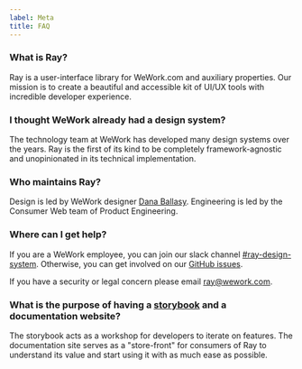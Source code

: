 ```yaml
---
label: Meta
title: FAQ
---
```


### What is Ray?

Ray is a user-interface library for WeWork.com and auxiliary properties. Our mission is to create a beautiful and accessible kit of UI/UX tools with incredible developer experience.

### I thought WeWork already had a design system?

The technology team at WeWork has developed many design systems over the years. Ray is the first of its kind to be completely framework-agnostic and unopinionated in its technical implementation.

### Who maintains Ray?

Design is led by WeWork designer [Dana Ballasy]. Engineering is led by the Consumer Web team of Product Engineering.

### Where can I get help?

If you are a WeWork employee, you can join our slack channel [#ray-design-system]. Otherwise, you can get involved on our [GitHub issues].

If you have a security or legal concern please email [ray@wework.com](mailto:ray@wework.com).

### What is the purpose of having a [storybook] and a documentation website?

The storybook acts as a workshop for developers to iterate on features. The documentation site serves as a "store-front" for consumers of Ray to understand its value and start using it with as much ease as possible.

[storybook]: /storybook
[brannon wellington]: mailto:brannon.wellington@wework.com
[dana ballasy]: mailto:dana.ballasy@wework.com
[github issues]: https://github.com/wework/ray/issues
[#ray-design-system]: https://wework.slack.com/messages/CFLL3QWQ5
